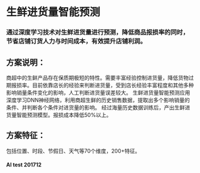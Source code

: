 # 生鲜进货量智能预测
### 通过深度学习技术对生鲜进货量进行预测，降低商品报损率的同时，节省店铺订货人力与时间成本，有效提升店铺利润。
## 方案说明：
商超中的生鲜产品存在保质期极短的特性。需要丰富经验控制进货量，降低货物过期报损率。目前依靠店长的经验来判断进货量，受到店长经验丰富程度和其他多种影响销量条件变化的影响，人工判断进货量误差较大。
生鲜进货量智能预测应用深度学习DNN神经网络，利用商超生鲜的历史销售数据，提取出多个影响销量的条件、并判断各个条件对进货量的影响。
经过海量历史数据训练后，产出生鲜进货量智能预测模型。报损成本降低50%以上。
## 方案特征：
包括位置、时段、节假日、天气等70个维度，200+特征。

#### AI test 201712
